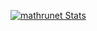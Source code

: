 [![mathrunet Stats](https://github-readme-stats.vercel.app/api?username=mathrunet&theme=dracula&hide_title=true)](https://github.com/mathrunet)
